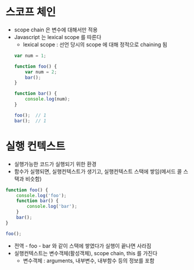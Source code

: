 # 스코프 체인
- scope chain 은 변수에 대해서만 적용
- Javascript 는 lexical scope 를 따른다
  - lexical scope : 선언 당시의 scope 에 대해 정적으로 chaining 됨
  ```javascript
  var num = 1;

  function foo() {
      var num = 2;
      bar();
  }

  function bar() {
      console.log(num);
  }

  foo();  // 1
  bar();  // 1
  ```

# 실행 컨텍스트
- 실행가능한 코드가 실행되기 위한 환경
- 함수가 실행되면, 실행컨텍스트가 생기고, 실행컨텍스트 스택에 쌓임(메서드 콜 스택과 비슷함)
```javascript
function foo() {
    console.log('foo');
    function bar() {
        console.log('bar');
    }
    bar();
}

foo();
```
- 전역 - foo - bar 와 같이 스택에 쌓였다가 실행이 끝나면 사라짐
- 실행컨텍스트는 변수객체(활성객체), scope chain, this 를 가진다
  - 변수객체 : arguments, 내부변수, 내부함수 등의 정보를 포함
